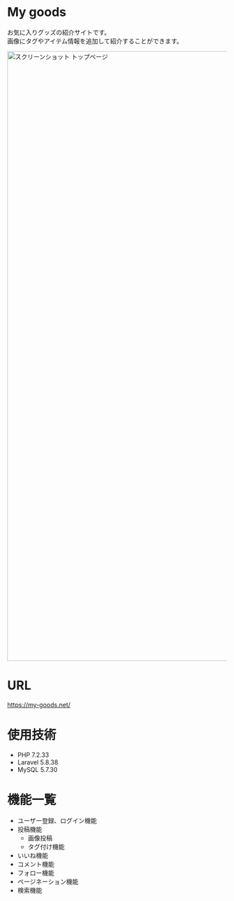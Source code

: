 # My goods
 お気に入りグッズの紹介サイトです。<br >
 画像にタグやアイテム情報を追加して紹介することができます。 <br >
 
  <img width="1400" alt="スクリーンショット トップページ" src="https://user-images.githubusercontent.com/64133701/95173893-48385c80-07f4-11eb-8e9f-973f54162bd7.jpg">

# URL
https://my-goods.net/ <br >

# 使用技術
- PHP 7.2.33
- Laravel 5.8.38
- MySQL 5.7.30


# 機能一覧
- ユーザー登録、ログイン機能
- 投稿機能
  - 画像投稿
  - タグ付け機能
- いいね機能
- コメント機能
- フォロー機能
- ページネーション機能
- 検索機能
